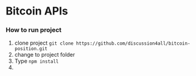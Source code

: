# Bitcoin APIs

### How to run project
1. clone project `git clone https://github.com/discussion4all/bitcoin-position.git`
2. change to project folder
3. Type `npm install`
4. 